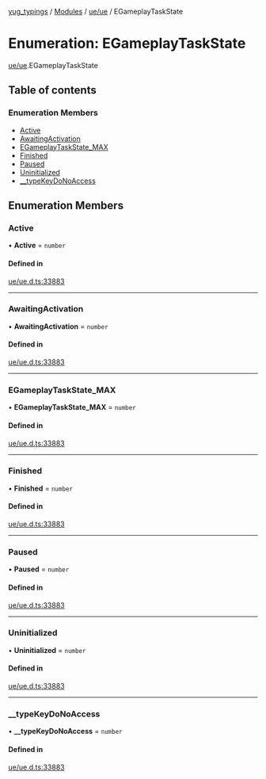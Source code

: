 [yug_typings](../README.md) / [Modules](../modules.md) / [ue/ue](../modules/ue_ue.md) / EGameplayTaskState

# Enumeration: EGameplayTaskState

[ue/ue](../modules/ue_ue.md).EGameplayTaskState

## Table of contents

### Enumeration Members

- [Active](ue_ue.EGameplayTaskState.md#active)
- [AwaitingActivation](ue_ue.EGameplayTaskState.md#awaitingactivation)
- [EGameplayTaskState\_MAX](ue_ue.EGameplayTaskState.md#egameplaytaskstate_max)
- [Finished](ue_ue.EGameplayTaskState.md#finished)
- [Paused](ue_ue.EGameplayTaskState.md#paused)
- [Uninitialized](ue_ue.EGameplayTaskState.md#uninitialized)
- [\_\_typeKeyDoNoAccess](ue_ue.EGameplayTaskState.md#__typekeydonoaccess)

## Enumeration Members

### Active

• **Active** = `number`

#### Defined in

[ue/ue.d.ts:33883](https://github.com/YugMetaverse/yug_typings/blob/b7d9b19/ue/ue.d.ts#L33883)

___

### AwaitingActivation

• **AwaitingActivation** = `number`

#### Defined in

[ue/ue.d.ts:33883](https://github.com/YugMetaverse/yug_typings/blob/b7d9b19/ue/ue.d.ts#L33883)

___

### EGameplayTaskState\_MAX

• **EGameplayTaskState\_MAX** = `number`

#### Defined in

[ue/ue.d.ts:33883](https://github.com/YugMetaverse/yug_typings/blob/b7d9b19/ue/ue.d.ts#L33883)

___

### Finished

• **Finished** = `number`

#### Defined in

[ue/ue.d.ts:33883](https://github.com/YugMetaverse/yug_typings/blob/b7d9b19/ue/ue.d.ts#L33883)

___

### Paused

• **Paused** = `number`

#### Defined in

[ue/ue.d.ts:33883](https://github.com/YugMetaverse/yug_typings/blob/b7d9b19/ue/ue.d.ts#L33883)

___

### Uninitialized

• **Uninitialized** = `number`

#### Defined in

[ue/ue.d.ts:33883](https://github.com/YugMetaverse/yug_typings/blob/b7d9b19/ue/ue.d.ts#L33883)

___

### \_\_typeKeyDoNoAccess

• **\_\_typeKeyDoNoAccess** = `number`

#### Defined in

[ue/ue.d.ts:33883](https://github.com/YugMetaverse/yug_typings/blob/b7d9b19/ue/ue.d.ts#L33883)
